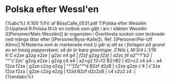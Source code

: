 # Polska efter Wessl'en

{%abc%}
X:100
%Fil: af BössCalle_0531.pdf
T:Polska efter Wesslén
O:Uppland
R:Polska
N:Ur en notbok som gått i arv i släkten Wesslén ([[Personer/Mats Wesslén]] är organisten i Överlövsta socken som tecknade ned många låtar efter [[Personer/Byss-Kalle]]). Ref. [[Personer/Per-Ulf Allmo]]
N:Noterna som är markerade med (*) går ej att se i förlagen på grund av en trasig papperskant, så de är bara gissningar.
Z:Nils L
M:3/4
L:1/16
K:C
e2ze g2zg e2ze | g2zc e4 g4 | f2zf g2zg f2zf | a2zc f4 a2"^?"b2 |
"^*"c'2zc' g2zg e2ze | g2zg c4 e4 | a2>g2 f2>f2 B2>B2 | d2>c2 c4 z4 ::
a4 f2za f2za | g2ze c2zg e2zg | "^*"f2z"^*"d B2zf d2zB | c2ze g2ze c'4 |
c'2za f2za f2za | g2ze c2zg e2zg | f2zd B2zf d2z2zB | c4 c2z2 z4 :|
{%endabc%}
